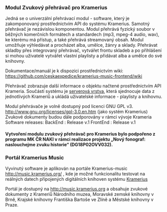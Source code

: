 ### Modul Zvukový přehrávač pro Kramerius

Jedná se o univerzální přehrávací modul - software, který je zakomponovaný prostřednictvím API do systému Kramerius. Samotný přehrávač je nezávislou komponentou. Modul přehrává fyzický soubor v běžných komerčních formátech a standardech (mp3, mpeg-4 audio, wav), ke kterému má přístup, a také přehrává streamovaný obsah.
Modul umožňuje výhledávat a procházet alba, umělce, žánry a sklady. Přehrávat skladby přes integrovaný přehrávač, vytvářet frontu skladeb a po přihlášení si mohou uživatelé vytvářet vlastní playlisty a přidávat alba a umělce do své knihovny.

Dokumentace/manuál je k dispozici prostřednictvím wiki: https://github.com/ceskaexpedice/kramerius-music-frontend/wiki

Přehrávač zobrazuje další informace o objektu načtené prostřednictvím API Krameria. 
Součástí systému je [serverová vrstva](https://github.com/ceskaexpedice/kramerius-music-backend), která sjednocuje data z jednotlivých Krameriů a ukládá uživatelské informace - playlisty a knihovnu.

Modul přehrávače je volně dostupný pod licenci GNU GPL v3. http://www.gnu.org/licenses/gpl-3.0.en.htm (jako systém Kramerius) Zvukové dokumenty budou dále podporovány v rámci vývoje Krameria
Software releases: 
BackEnd : Release v.1
FrontEnd : Release v.1

#### Vytvoření modulu zvukový přehrávač pro Kramerius bylo podpořeno z programu MK ČR NAKI v rámci realizace projektu „Nový fonograf: naslouchejme zvuku historie“ (DG18P02OVV032).

### Portál Kramerius Music
Vyvinutý software je aplikován na portále Kramerius-music http://music.kramerius.org/ , kde je možné funkcionalitu testovat na reálných datech připojených digitálních knihoven  systému [Kramerius](https://github.com/ceskaexpedice/kramerius)

Portál je dostupný na http://music.kramerius.org a obsahuje zvukové dokumenty z Krameriů Národního muzea, Moravské zemské knihovny v Brně, Krajské knihovny Františka Bartoše ve Zlíně a Městské knihovny v Praze.
